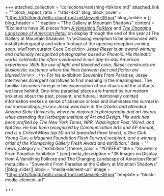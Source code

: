 +++
attached_collection = "collections/vanishing-folklore.md"
attached_link = ""
block_aspect_ratio = "ratio-4x3"
blog_block_cover = "https://d1sf55qlb7p6hz.cloudfront.net/Jesse5-09.jpg"
blog_builder = []
blog_header = ""
caption = "The Gallery at Mountain Shadows"
content = "Excited to have 36 pieces from [_A Vanishing Folklore_](https://jesserieser.com/projects/folklore) and [_The Changing Landscape of American Retail_](https://jesserieser.com/projects/changing-landscape-american-retail) on display through the end of the year at The Gallery at Mountain Shadows.  \n  \nClosing reception to be announced with install photography and video footage of the opening reception coming soon. \n\nFrom curator Cece Cole:\n\n> _Jesse Rieser is an award-winning and nationally recognized photographer based in Phoenix. His thematic works celebrate the often-overlooked in our day-to-day American experience. With the use of light and bleached color, Rieser constructs an illusionistic existence where the lines between fact and fiction are blurred._\n>\n> _  \n> For his exhibition Souvenirs From Paradise, Jesse intertwines divergent narratives to find meaning in the meaningless. The familiar becomes foreign in his examination of our rituals and the artifacts we leave behind. One-time paradisal places are framed by our modern anxieties about the past, present, and future. Intentionally omitted information evokes a sense of absence or loss and illuminates the surreal in our surroundings._\n>\n> _Jesse was born in the Ozarks and attended Arizona State University, where he majored in photography and art history while attending the Herberger Institute of Art and Design. His work has been profiled by The New York Times, NPR, Washington Post, Wired, and NatGeo. He has been recognized by Communication Arts and AP Annual, and is a Critical Mass top 50 artist (awarded three times), a One Club Young Gun, a Magenta Foundation Flash Forward recipient, and a winning artist of the Klompching Gallery Fresh Award and exhibition._"
date = ""
news_category = ["exhibition"]
theme_color = "#D1EEF6"
title = "Souvenirs From Paradise Exhibition "
[seo]
meta_description = "36 Images on Display from A Vanishing Folklore and The Changing Landscape of American Retail"
meta_title = "Souvenirs From Paradise at the Gallery at Mountain Shadows"
[[blog_slider]]
block = "media-element-url"
image = "https://d1sf55qlb7p6hz.cloudfront.net/Jesse5-09.jpg"
template = "block-media-element-url"

+++
